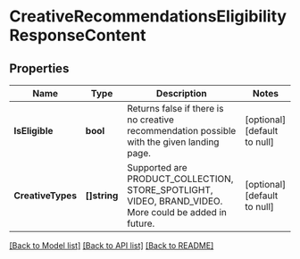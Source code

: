 # CreativeRecommendationsEligibilityResponseContent

## Properties
Name | Type | Description | Notes
------------ | ------------- | ------------- | -------------
**IsEligible** | **bool** | Returns false if there is no creative recommendation possible with the given landing page. | [optional] [default to null]
**CreativeTypes** | **[]string** | Supported are PRODUCT_COLLECTION, STORE_SPOTLIGHT, VIDEO, BRAND_VIDEO. More could be added in future. | [optional] [default to null]

[[Back to Model list]](../README.md#documentation-for-models) [[Back to API list]](../README.md#documentation-for-api-endpoints) [[Back to README]](../README.md)

